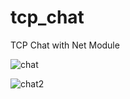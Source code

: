 # tcp_chat
TCP Chat with Net Module

![chat](https://user-images.githubusercontent.com/53159393/156306812-0e599869-2b0e-4c88-8589-c03099b3f303.png)

![chat2](https://user-images.githubusercontent.com/53159393/156306836-fc399c94-fcb7-4cbf-8776-c59ac9aae51e.png)

